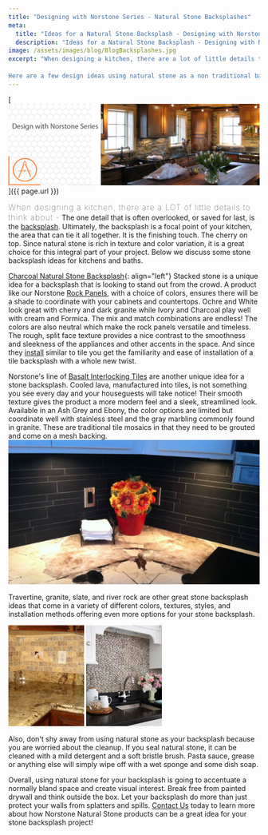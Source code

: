 ```yaml
---
title: "Designing with Norstone Series - Natural Stone Backsplashes"
meta:
  title: "Ideas for a Natural Stone Backsplash - Designing with Norstone"
  description: "Ideas for a Natural Stone Backsplash - Designing with Norstone"
image: /assets/images/blog/BlogBacksplashes.jpg
excerpt: "When designing a kitchen, there are a lot of little details to think about - cabinets, countertops, appliances, island or no island, flooring and more. The one detail that is often overlooked, or saved for last, is the backsplash - but it shouldn't be!  The backsplash can tie all the little details together and be the finishing touch on the kitchen.

Here are a few design ideas using natural stone as a non traditional backsplash medium."
---
```


[![Blog Backsplashes](/assets/images/blog/BlogBacksplashes.jpg)]({{ page.url }})

<span style="font-size:16px;font-weight:lighter;letter-spacing:1px">When designing a kitchen, there are a LOT of little details to think about -</span> The one detail that is often overlooked, or saved for last, is the [backsplash](/gallery/application/backsplash/). Ultimately, the backsplash is a focal point of your kitchen, the area that can tie it all together. It is the finishing touch. The cherry on top. Since natural stone is rich in texture and color variation, it is a great choice for this integral part of your project. Below we discuss some stone backsplash ideas for kitchens and baths.

[Charcoal Natural Stone Backsplash](/assets/images/blog/Charcoal-Natural-Stone-Backsplash.jpg){: align="left"} Stacked stone is a unique idea for a backsplash that is looking to stand out from the crowd. A product like our Norstone [Rock Panels](/products/stacked-stone-cladding/), with a choice of colors, ensures there will be a shade to coordinate with your cabinets and countertops. Ochre and White look great with cherry and dark granite while Ivory and Charcoal play well with cream and Formica. The mix and match combinations are endless! The colors are also neutral which make the rock panels versatile and timeless. The rough, split face texture provides a nice contrast to the smoothness and sleekness of the appliances and other accents in the space. And since they [install](/how-to-install-stacked-stone/) similar to tile you get the familiarity and ease of installation of a tile backsplash with a whole new twist.

Norstone's line of [Basalt Interlocking Tiles](/products/modern-wall-tile/) are another unique idea for a stone backsplash. Cooled lava, manufactured into tiles, is not something you see every day and your houseguests will take notice! Their smooth texture gives the product a more modern feel and a sleek, streamlined look. Available in an Ash Grey and Ebony, the color options are limited but coordinate well with stainless steel and the gray marbling commonly found in granite. These are traditional tile mosaics in that they need to be grouted and come on a mesh backing. ![Basalt Natural Stone Backsplash](/assets/images/blog/Basalt-Natural-Stone-Backsplash.jpg)

Travertine, granite, slate, and river rock are other great stone backsplash ideas that come in a variety of different colors, textures, styles, and installation methods offering even more options for your stone backsplash. 

![Natural Stone Travertine Backsplash](/assets/images/blog/Natural-Stone-Travertine-Backspalsh.jpg)
![Natural Stone River Rock Backsplash](/assets/images/blog/Natural-Stone-River-Rock-Backspalsh.jpg)

Also, don't shy away from using natural stone as your backsplash because you are worried about the cleanup. If you seal natural stone, it can be cleaned with a mild detergent and a soft bristle brush. Pasta sauce, grease or anything else will simply wipe off with a wet sponge and some dish soap.

Overall, using natural stone for your backsplash is going to accentuate a normally bland space and create visual interest. Break free from painted drywall and think outside the box. Let your backsplash do more than just protect your walls from splatters and spills. [Contact Us](/contact-us/) today to learn more about how Norstone Natural Stone products can be a great idea for your stone backsplash project!
